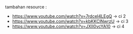 tambahan resource :
- https://www.youtube.com/watch?v=7rdceI4LEgQ -> ci 2
- https://www.youtube.com/watch?v=kbKKClNwrzU -> ci 3
- https://www.youtube.com/watch?v=JXII0vcYA10 -> ci 4

